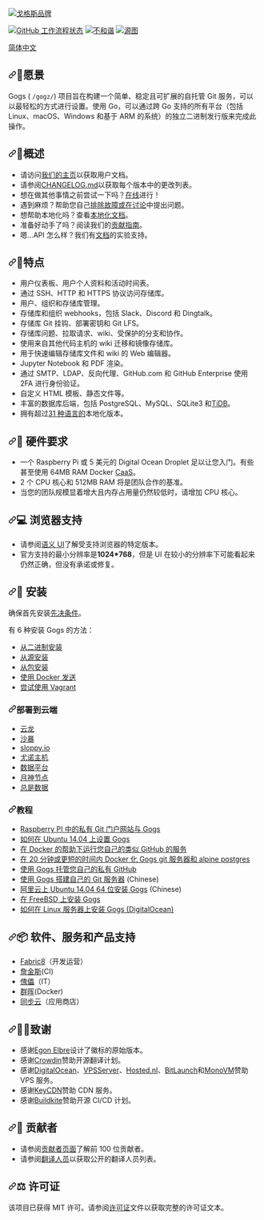 <div class="Box-sc-g0xbh4-0 bJMeLZ js-snippet-clipboard-copy-unpositioned" data-hpc="true"><article class="markdown-body entry-content container-lg" itemprop="text"><p dir="auto"><a target="_blank" rel="noopener noreferrer nofollow" href="https://user-images.githubusercontent.com/2946214/146899259-6a8b58ad-8d6e-40d2-ab02-79dc6aadabbf.png"><img src="https://user-images.githubusercontent.com/2946214/146899259-6a8b58ad-8d6e-40d2-ab02-79dc6aadabbf.png" alt="戈格斯品牌" style="max-width: 100%;"></a></p>
<p dir="auto"><a href="https://github.com/gogs/gogs/actions?query=branch%3Amain"><img src="https://camo.githubusercontent.com/cb5cb07f4d3c87a801518b0290b67dbc4331823780bbe5e69a449bcb1381778c/68747470733a2f2f696d672e736869656c64732e696f2f6769746875622f636865636b732d7374617475732f676f67732f676f67732f6d61696e3f6c6f676f3d676974687562267374796c653d666f722d7468652d6261646765" alt="GitHub 工作流程状态" data-canonical-src="https://img.shields.io/github/checks-status/gogs/gogs/main?logo=github&amp;style=for-the-badge" style="max-width: 100%;"></a> <a href="https://discord.gg/9aqdHU7" rel="nofollow"><img src="https://camo.githubusercontent.com/3fc98953a1c159d5868d5eebdbf7b805f362cb42879b4898f1efa5d703e16a1c/68747470733a2f2f696d672e736869656c64732e696f2f646973636f72642f3338323539353433333036303439393435382e7376673f7374796c653d666f722d7468652d6261646765266c6f676f3d646973636f7264" alt="不和谐" data-canonical-src="https://img.shields.io/discord/382595433060499458.svg?style=for-the-badge&amp;logo=discord" style="max-width: 100%;"></a> <a href="https://sourcegraph.com/github.com/gogs/gogs" rel="nofollow"><img src="https://camo.githubusercontent.com/349a243b0e6eae823c8c0fddb3709df46ec50a7668aa6299e5b0ab213fe4579b/68747470733a2f2f696d672e736869656c64732e696f2f62616467652f766965772532306f6e2d536f7572636567726170682d627269676874677265656e2e7376673f7374796c653d666f722d7468652d6261646765266c6f676f3d736f757263656772617068" alt="源图" data-canonical-src="https://img.shields.io/badge/view%20on-Sourcegraph-brightgreen.svg?style=for-the-badge&amp;logo=sourcegraph" style="max-width: 100%;"></a></p>
<p dir="auto"><a href="/gogs/gogs/blob/main/README_ZH.md">简体中文</a></p>
<h2 tabindex="-1" dir="auto"><a id="user-content--vision" class="anchor" aria-hidden="true" tabindex="-1" href="#-vision"><svg class="octicon octicon-link" viewBox="0 0 16 16" version="1.1" width="16" height="16" aria-hidden="true"><path d="m7.775 3.275 1.25-1.25a3.5 3.5 0 1 1 4.95 4.95l-2.5 2.5a3.5 3.5 0 0 1-4.95 0 .751.751 0 0 1 .018-1.042.751.751 0 0 1 1.042-.018 1.998 1.998 0 0 0 2.83 0l2.5-2.5a2.002 2.002 0 0 0-2.83-2.83l-1.25 1.25a.751.751 0 0 1-1.042-.018.751.751 0 0 1-.018-1.042Zm-4.69 9.64a1.998 1.998 0 0 0 2.83 0l1.25-1.25a.751.751 0 0 1 1.042.018.751.751 0 0 1 .018 1.042l-1.25 1.25a3.5 3.5 0 1 1-4.95-4.95l2.5-2.5a3.5 3.5 0 0 1 4.95 0 .751.751 0 0 1-.018 1.042.751.751 0 0 1-1.042.018 1.998 1.998 0 0 0-2.83 0l-2.5 2.5a1.998 1.998 0 0 0 0 2.83Z"></path></svg></a><font style="vertical-align: inherit;"><font style="vertical-align: inherit;">🔮愿景</font></font></h2>
<p dir="auto"><font style="vertical-align: inherit;"><font style="vertical-align: inherit;">Gogs ( </font></font><code>/gɑgz/</code><font style="vertical-align: inherit;"><font style="vertical-align: inherit;">) 项目旨在构建一个简单、稳定且可扩展的自托管 Git 服务，可以以最轻松的方式进行设置。</font><font style="vertical-align: inherit;">使用 Go，可以通过跨 Go 支持的所有平台（包括 Linux、macOS、Windows 和基于 ARM 的系统）的独立二进制发行版来完成此操作。</font></font></p>
<h2 tabindex="-1" dir="auto"><a id="user-content--overview" class="anchor" aria-hidden="true" tabindex="-1" href="#-overview"><svg class="octicon octicon-link" viewBox="0 0 16 16" version="1.1" width="16" height="16" aria-hidden="true"><path d="m7.775 3.275 1.25-1.25a3.5 3.5 0 1 1 4.95 4.95l-2.5 2.5a3.5 3.5 0 0 1-4.95 0 .751.751 0 0 1 .018-1.042.751.751 0 0 1 1.042-.018 1.998 1.998 0 0 0 2.83 0l2.5-2.5a2.002 2.002 0 0 0-2.83-2.83l-1.25 1.25a.751.751 0 0 1-1.042-.018.751.751 0 0 1-.018-1.042Zm-4.69 9.64a1.998 1.998 0 0 0 2.83 0l1.25-1.25a.751.751 0 0 1 1.042.018.751.751 0 0 1 .018 1.042l-1.25 1.25a3.5 3.5 0 1 1-4.95-4.95l2.5-2.5a3.5 3.5 0 0 1 4.95 0 .751.751 0 0 1-.018 1.042.751.751 0 0 1-1.042.018 1.998 1.998 0 0 0-2.83 0l-2.5 2.5a1.998 1.998 0 0 0 0 2.83Z"></path></svg></a><font style="vertical-align: inherit;"><font style="vertical-align: inherit;">📡概述</font></font></h2>
<ul dir="auto">
<li><font style="vertical-align: inherit;"><font style="vertical-align: inherit;">请访问</font></font><a href="https://gogs.io" rel="nofollow"><font style="vertical-align: inherit;"><font style="vertical-align: inherit;">我们的主页</font></font></a><font style="vertical-align: inherit;"><font style="vertical-align: inherit;">以获取用户文档。</font></font></li>
<li><font style="vertical-align: inherit;"><font style="vertical-align: inherit;">请参阅</font></font><a href="/gogs/gogs/blob/main/CHANGELOG.md"><font style="vertical-align: inherit;"><font style="vertical-align: inherit;">CHANGELOG.md</font></font></a><font style="vertical-align: inherit;"><font style="vertical-align: inherit;">以获取每个版本中的更改列表。</font></font></li>
<li><font style="vertical-align: inherit;"><font style="vertical-align: inherit;">想在做其他事情之前尝试一下吗？</font></font><a href="https://try.gogs.io/gogs/gogs" rel="nofollow"><font style="vertical-align: inherit;"><font style="vertical-align: inherit;">在线</font></font></a><font style="vertical-align: inherit;"><font style="vertical-align: inherit;">进行</font><font style="vertical-align: inherit;">！</font></font></li>
<li><font style="vertical-align: inherit;"><font style="vertical-align: inherit;">遇到麻烦？</font><font style="vertical-align: inherit;">帮助您自己</font></font><a href="https://gogs.io/docs/intro/troubleshooting.html" rel="nofollow"><font style="vertical-align: inherit;"><font style="vertical-align: inherit;">排除故障或在</font></font></a><font style="vertical-align: inherit;"></font><a href="https://github.com/gogs/gogs/discussions"><font style="vertical-align: inherit;"><font style="vertical-align: inherit;">讨论</font></font></a><font style="vertical-align: inherit;"><font style="vertical-align: inherit;">中提出问题</font><font style="vertical-align: inherit;">。</font></font></li>
<li><font style="vertical-align: inherit;"><font style="vertical-align: inherit;">想帮助本地化吗？</font><font style="vertical-align: inherit;">查看</font></font><a href="https://gogs.io/docs/features/i18n.html" rel="nofollow"><font style="vertical-align: inherit;"><font style="vertical-align: inherit;">本地化文档</font></font></a><font style="vertical-align: inherit;"><font style="vertical-align: inherit;">。</font></font></li>
<li><font style="vertical-align: inherit;"><font style="vertical-align: inherit;">准备好动手了吗？</font><font style="vertical-align: inherit;">阅读我们的</font></font><a href="/gogs/gogs/blob/main/.github/CONTRIBUTING.md"><font style="vertical-align: inherit;"><font style="vertical-align: inherit;">贡献指南</font></font></a><font style="vertical-align: inherit;"><font style="vertical-align: inherit;">。</font></font></li>
<li><font style="vertical-align: inherit;"><font style="vertical-align: inherit;">嗯...API 怎么样？</font><font style="vertical-align: inherit;">我们有</font></font><a href="https://github.com/gogs/docs-api"><font style="vertical-align: inherit;"><font style="vertical-align: inherit;">文档</font></font></a><font style="vertical-align: inherit;"><font style="vertical-align: inherit;">的实验支持。</font></font></li>
</ul>
<h2 tabindex="-1" dir="auto"><a id="user-content--features" class="anchor" aria-hidden="true" tabindex="-1" href="#-features"><svg class="octicon octicon-link" viewBox="0 0 16 16" version="1.1" width="16" height="16" aria-hidden="true"><path d="m7.775 3.275 1.25-1.25a3.5 3.5 0 1 1 4.95 4.95l-2.5 2.5a3.5 3.5 0 0 1-4.95 0 .751.751 0 0 1 .018-1.042.751.751 0 0 1 1.042-.018 1.998 1.998 0 0 0 2.83 0l2.5-2.5a2.002 2.002 0 0 0-2.83-2.83l-1.25 1.25a.751.751 0 0 1-1.042-.018.751.751 0 0 1-.018-1.042Zm-4.69 9.64a1.998 1.998 0 0 0 2.83 0l1.25-1.25a.751.751 0 0 1 1.042.018.751.751 0 0 1 .018 1.042l-1.25 1.25a3.5 3.5 0 1 1-4.95-4.95l2.5-2.5a3.5 3.5 0 0 1 4.95 0 .751.751 0 0 1-.018 1.042.751.751 0 0 1-1.042.018 1.998 1.998 0 0 0-2.83 0l-2.5 2.5a1.998 1.998 0 0 0 0 2.83Z"></path></svg></a><font style="vertical-align: inherit;"><font style="vertical-align: inherit;">💌特点</font></font></h2>
<ul dir="auto">
<li><font style="vertical-align: inherit;"><font style="vertical-align: inherit;">用户仪表板、用户个人资料和活动时间表。</font></font></li>
<li><font style="vertical-align: inherit;"><font style="vertical-align: inherit;">通过 SSH、HTTP 和 HTTPS 协议访问存储库。</font></font></li>
<li><font style="vertical-align: inherit;"><font style="vertical-align: inherit;">用户、组织和存储库管理。</font></font></li>
<li><font style="vertical-align: inherit;"><font style="vertical-align: inherit;">存储库和组织 webhooks，包括 Slack、Discord 和 Dingtalk。</font></font></li>
<li><font style="vertical-align: inherit;"><font style="vertical-align: inherit;">存储库 Git 挂钩、部署密钥和 Git LFS。</font></font></li>
<li><font style="vertical-align: inherit;"><font style="vertical-align: inherit;">存储库问题、拉取请求、wiki、受保护的分支和协作。</font></font></li>
<li><font style="vertical-align: inherit;"><font style="vertical-align: inherit;">使用来自其他代码主机的 wiki 迁移和镜像存储库。</font></font></li>
<li><font style="vertical-align: inherit;"><font style="vertical-align: inherit;">用于快速编辑存储库文件和 wiki 的 Web 编辑器。</font></font></li>
<li><font style="vertical-align: inherit;"><font style="vertical-align: inherit;">Jupyter Notebook 和 PDF 渲染。</font></font></li>
<li><font style="vertical-align: inherit;"><font style="vertical-align: inherit;">通过 SMTP、LDAP、反向代理、GitHub.com 和 GitHub Enterprise 使用 2FA 进行身份验证。</font></font></li>
<li><font style="vertical-align: inherit;"><font style="vertical-align: inherit;">自定义 HTML 模板、静态文件等。</font></font></li>
<li><font style="vertical-align: inherit;"><font style="vertical-align: inherit;">丰富的数据库后端，包括 PostgreSQL、MySQL、SQLite3 和</font></font><a href="https://github.com/pingcap/tidb"><font style="vertical-align: inherit;"><font style="vertical-align: inherit;">TiDB</font></font></a><font style="vertical-align: inherit;"><font style="vertical-align: inherit;">。</font></font></li>
<li><font style="vertical-align: inherit;"><font style="vertical-align: inherit;">拥有超过</font></font><a href="https://crowdin.com/project/gogs" rel="nofollow"><font style="vertical-align: inherit;"><font style="vertical-align: inherit;">31 种语言的</font></font></a><font style="vertical-align: inherit;"><font style="vertical-align: inherit;">本地化版本。</font></font></li>
</ul>
<h2 tabindex="-1" dir="auto"><a id="user-content--hardware-requirements" class="anchor" aria-hidden="true" tabindex="-1" href="#-hardware-requirements"><svg class="octicon octicon-link" viewBox="0 0 16 16" version="1.1" width="16" height="16" aria-hidden="true"><path d="m7.775 3.275 1.25-1.25a3.5 3.5 0 1 1 4.95 4.95l-2.5 2.5a3.5 3.5 0 0 1-4.95 0 .751.751 0 0 1 .018-1.042.751.751 0 0 1 1.042-.018 1.998 1.998 0 0 0 2.83 0l2.5-2.5a2.002 2.002 0 0 0-2.83-2.83l-1.25 1.25a.751.751 0 0 1-1.042-.018.751.751 0 0 1-.018-1.042Zm-4.69 9.64a1.998 1.998 0 0 0 2.83 0l1.25-1.25a.751.751 0 0 1 1.042.018.751.751 0 0 1 .018 1.042l-1.25 1.25a3.5 3.5 0 1 1-4.95-4.95l2.5-2.5a3.5 3.5 0 0 1 4.95 0 .751.751 0 0 1-.018 1.042.751.751 0 0 1-1.042.018 1.998 1.998 0 0 0-2.83 0l-2.5 2.5a1.998 1.998 0 0 0 0 2.83Z"></path></svg></a><font style="vertical-align: inherit;"><font style="vertical-align: inherit;">💾 硬件要求</font></font></h2>
<ul dir="auto">
<li><font style="vertical-align: inherit;"><font style="vertical-align: inherit;">一个 Raspberry Pi 或 5 美元的 Digital Ocean Droplet 足以让您入门。</font><font style="vertical-align: inherit;">有些甚至使用 64MB RAM Docker </font></font><a href="https://www.docker.com/blog/containers-as-a-service-caas/" rel="nofollow"><font style="vertical-align: inherit;"><font style="vertical-align: inherit;">CaaS</font></font></a><font style="vertical-align: inherit;"><font style="vertical-align: inherit;">。</font></font></li>
<li><font style="vertical-align: inherit;"><font style="vertical-align: inherit;">2 个 CPU 核心和 512MB RAM 将是团队合作的基准。</font></font></li>
<li><font style="vertical-align: inherit;"><font style="vertical-align: inherit;">当您的团队规模显着增大且内存占用量仍然较低时，请增加 CPU 核心。</font></font></li>
</ul>
<h2 tabindex="-1" dir="auto"><a id="user-content--browser-support" class="anchor" aria-hidden="true" tabindex="-1" href="#-browser-support"><svg class="octicon octicon-link" viewBox="0 0 16 16" version="1.1" width="16" height="16" aria-hidden="true"><path d="m7.775 3.275 1.25-1.25a3.5 3.5 0 1 1 4.95 4.95l-2.5 2.5a3.5 3.5 0 0 1-4.95 0 .751.751 0 0 1 .018-1.042.751.751 0 0 1 1.042-.018 1.998 1.998 0 0 0 2.83 0l2.5-2.5a2.002 2.002 0 0 0-2.83-2.83l-1.25 1.25a.751.751 0 0 1-1.042-.018.751.751 0 0 1-.018-1.042Zm-4.69 9.64a1.998 1.998 0 0 0 2.83 0l1.25-1.25a.751.751 0 0 1 1.042.018.751.751 0 0 1 .018 1.042l-1.25 1.25a3.5 3.5 0 1 1-4.95-4.95l2.5-2.5a3.5 3.5 0 0 1 4.95 0 .751.751 0 0 1-.018 1.042.751.751 0 0 1-1.042.018 1.998 1.998 0 0 0-2.83 0l-2.5 2.5a1.998 1.998 0 0 0 0 2.83Z"></path></svg></a><font style="vertical-align: inherit;"><font style="vertical-align: inherit;">💻 浏览器支持</font></font></h2>
<ul dir="auto">
<li><font style="vertical-align: inherit;"><font style="vertical-align: inherit;">请参阅</font></font><a href="https://github.com/Semantic-Org/Semantic-UI#browser-support"><font style="vertical-align: inherit;"><font style="vertical-align: inherit;">语义 UI</font></font></a><font style="vertical-align: inherit;"><font style="vertical-align: inherit;">了解受支持浏览器的特定版本。</font></font></li>
<li><font style="vertical-align: inherit;"><font style="vertical-align: inherit;">官方支持的最小分辨率是</font></font><strong><font style="vertical-align: inherit;"><font style="vertical-align: inherit;">1024*768</font></font></strong><font style="vertical-align: inherit;"><font style="vertical-align: inherit;">，但是 UI 在较小的分辨率下可能看起来仍然正确，但没有承诺或修复。</font></font></li>
</ul>
<h2 tabindex="-1" dir="auto"><a id="user-content--installation" class="anchor" aria-hidden="true" tabindex="-1" href="#-installation"><svg class="octicon octicon-link" viewBox="0 0 16 16" version="1.1" width="16" height="16" aria-hidden="true"><path d="m7.775 3.275 1.25-1.25a3.5 3.5 0 1 1 4.95 4.95l-2.5 2.5a3.5 3.5 0 0 1-4.95 0 .751.751 0 0 1 .018-1.042.751.751 0 0 1 1.042-.018 1.998 1.998 0 0 0 2.83 0l2.5-2.5a2.002 2.002 0 0 0-2.83-2.83l-1.25 1.25a.751.751 0 0 1-1.042-.018.751.751 0 0 1-.018-1.042Zm-4.69 9.64a1.998 1.998 0 0 0 2.83 0l1.25-1.25a.751.751 0 0 1 1.042.018.751.751 0 0 1 .018 1.042l-1.25 1.25a3.5 3.5 0 1 1-4.95-4.95l2.5-2.5a3.5 3.5 0 0 1 4.95 0 .751.751 0 0 1-.018 1.042.751.751 0 0 1-1.042.018 1.998 1.998 0 0 0-2.83 0l-2.5 2.5a1.998 1.998 0 0 0 0 2.83Z"></path></svg></a><font style="vertical-align: inherit;"><font style="vertical-align: inherit;">📜 安装</font></font></h2>
<p dir="auto"><font style="vertical-align: inherit;"><font style="vertical-align: inherit;">确保首先安装</font></font><a href="https://gogs.io/docs/installation" rel="nofollow"><font style="vertical-align: inherit;"><font style="vertical-align: inherit;">先决条件</font></font></a><font style="vertical-align: inherit;"><font style="vertical-align: inherit;">。</font></font></p>
<p dir="auto"><font style="vertical-align: inherit;"><font style="vertical-align: inherit;">有 6 种安装 Gogs 的方法：</font></font></p>
<ul dir="auto">
<li><a href="https://gogs.io/docs/installation/install_from_binary.html" rel="nofollow"><font style="vertical-align: inherit;"><font style="vertical-align: inherit;">从二进制安装</font></font></a></li>
<li><a href="https://gogs.io/docs/installation/install_from_source.html" rel="nofollow"><font style="vertical-align: inherit;"><font style="vertical-align: inherit;">从源安装</font></font></a></li>
<li><a href="https://gogs.io/docs/installation/install_from_packages.html" rel="nofollow"><font style="vertical-align: inherit;"><font style="vertical-align: inherit;">从包安装</font></font></a></li>
<li><a href="https://github.com/gogs/gogs/tree/main/docker"><font style="vertical-align: inherit;"><font style="vertical-align: inherit;">使用 Docker 发送</font></font></a></li>
<li><a href="https://github.com/geerlingguy/ansible-vagrant-examples/tree/master/gogs"><font style="vertical-align: inherit;"><font style="vertical-align: inherit;">尝试使用 Vagrant</font></font></a></li>
</ul>
<h3 tabindex="-1" dir="auto"><a id="user-content-deploy-to-cloud" class="anchor" aria-hidden="true" tabindex="-1" href="#deploy-to-cloud"><svg class="octicon octicon-link" viewBox="0 0 16 16" version="1.1" width="16" height="16" aria-hidden="true"><path d="m7.775 3.275 1.25-1.25a3.5 3.5 0 1 1 4.95 4.95l-2.5 2.5a3.5 3.5 0 0 1-4.95 0 .751.751 0 0 1 .018-1.042.751.751 0 0 1 1.042-.018 1.998 1.998 0 0 0 2.83 0l2.5-2.5a2.002 2.002 0 0 0-2.83-2.83l-1.25 1.25a.751.751 0 0 1-1.042-.018.751.751 0 0 1-.018-1.042Zm-4.69 9.64a1.998 1.998 0 0 0 2.83 0l1.25-1.25a.751.751 0 0 1 1.042.018.751.751 0 0 1 .018 1.042l-1.25 1.25a3.5 3.5 0 1 1-4.95-4.95l2.5-2.5a3.5 3.5 0 0 1 4.95 0 .751.751 0 0 1-.018 1.042.751.751 0 0 1-1.042.018 1.998 1.998 0 0 0-2.83 0l-2.5 2.5a1.998 1.998 0 0 0 0 2.83Z"></path></svg></a><font style="vertical-align: inherit;"><font style="vertical-align: inherit;">部署到云端</font></font></h3>
<ul dir="auto">
<li><a href="https://www.cloudron.io/store/io.gogs.cloudronapp.html" rel="nofollow"><font style="vertical-align: inherit;"><font style="vertical-align: inherit;">云龙</font></font></a></li>
<li><a href="https://github.com/cem/gogs-sandstorm"><font style="vertical-align: inherit;"><font style="vertical-align: inherit;">沙暴</font></font></a></li>
<li><a href="https://github.com/sloppyio/quickstarters/tree/master/gogs">sloppy.io</a></li>
<li><a href="https://github.com/YunoHost-Apps/gogs_ynh"><font style="vertical-align: inherit;"><font style="vertical-align: inherit;">尤诺主机</font></font></a></li>
<li><a href="https://github.com/DFabric/DPlatform-Shell"><font style="vertical-align: inherit;"><font style="vertical-align: inherit;">数据平台</font></font></a></li>
<li><a href="https://github.com/LunaNode/launchgogs"><font style="vertical-align: inherit;"><font style="vertical-align: inherit;">月神节点</font></font></a></li>
<li><a href="https://www.alwaysdata.com/en/marketplace/gogs/" rel="nofollow"><font style="vertical-align: inherit;"><font style="vertical-align: inherit;">总是数据</font></font></a></li>
</ul>
<h3 tabindex="-1" dir="auto"><a id="user-content-tutorials" class="anchor" aria-hidden="true" tabindex="-1" href="#tutorials"><svg class="octicon octicon-link" viewBox="0 0 16 16" version="1.1" width="16" height="16" aria-hidden="true"><path d="m7.775 3.275 1.25-1.25a3.5 3.5 0 1 1 4.95 4.95l-2.5 2.5a3.5 3.5 0 0 1-4.95 0 .751.751 0 0 1 .018-1.042.751.751 0 0 1 1.042-.018 1.998 1.998 0 0 0 2.83 0l2.5-2.5a2.002 2.002 0 0 0-2.83-2.83l-1.25 1.25a.751.751 0 0 1-1.042-.018.751.751 0 0 1-.018-1.042Zm-4.69 9.64a1.998 1.998 0 0 0 2.83 0l1.25-1.25a.751.751 0 0 1 1.042.018.751.751 0 0 1 .018 1.042l-1.25 1.25a3.5 3.5 0 1 1-4.95-4.95l2.5-2.5a3.5 3.5 0 0 1 4.95 0 .751.751 0 0 1-.018 1.042.751.751 0 0 1-1.042.018 1.998 1.998 0 0 0-2.83 0l-2.5 2.5a1.998 1.998 0 0 0 0 2.83Z"></path></svg></a><font style="vertical-align: inherit;"><font style="vertical-align: inherit;">教程</font></font></h3>
<ul dir="auto">
<li><a href="https://peppe8o.com/private-git-web-portal-in-raspberry-pi-with-gogs/" rel="nofollow"><font style="vertical-align: inherit;"><font style="vertical-align: inherit;">Raspberry PI 中的私有 Git 门户网站与 Gogs</font></font></a></li>
<li><a href="https://www.digitalocean.com/community/tutorials/how-to-set-up-gogs-on-ubuntu-14-04" rel="nofollow"><font style="vertical-align: inherit;"><font style="vertical-align: inherit;">如何在 Ubuntu 14.04 上设置 Gogs</font></font></a></li>
<li><a href="https://blog.hypriot.com/post/run-your-own-github-like-service-with-docker/" rel="nofollow"><font style="vertical-align: inherit;"><font style="vertical-align: inherit;">在 Docker 的帮助下运行您自己的类似 GitHub 的服务</font></font></a></li>
<li><a href="https://garthwaite.org/docker-gogs.html" rel="nofollow"><font style="vertical-align: inherit;"><font style="vertical-align: inherit;">在 20 分钟或更短的时间内 Docker 化 Gogs git 服务器和 alpine postgres</font></font></a></li>
<li><a href="https://eladnava.com/host-your-own-private-github-with-gogs-io/" rel="nofollow"><font style="vertical-align: inherit;"><font style="vertical-align: inherit;">使用 Gogs 托管您自己的私有 GitHub</font></font></a></li>
<li><a href="https://blog.mynook.info/post/host-your-own-git-server-using-gogs/" rel="nofollow">使用 Gogs 搭建自己的 Git 服务器</a> (Chinese)</li>
<li><a href="https://my.oschina.net/luyao/blog/375654" rel="nofollow">阿里云上 Ubuntu 14.04 64 位安装 Gogs</a> (Chinese)</li>
<li><a href="https://www.codejam.info/2015/03/installing-gogs-on-freebsd.html" rel="nofollow"><font style="vertical-align: inherit;"><font style="vertical-align: inherit;">在 FreeBSD 上安装 Gogs</font></font></a></li>
<li><a href="https://www.youtube.com/watch?v=deSfX0gqefE" rel="nofollow"><font style="vertical-align: inherit;"><font style="vertical-align: inherit;">如何在 Linux 服务器上安装 Gogs (DigitalOcean)</font></font></a></li>
</ul>
<h2 tabindex="-1" dir="auto"><a id="user-content--software-service-and-product-support" class="anchor" aria-hidden="true" tabindex="-1" href="#-software-service-and-product-support"><svg class="octicon octicon-link" viewBox="0 0 16 16" version="1.1" width="16" height="16" aria-hidden="true"><path d="m7.775 3.275 1.25-1.25a3.5 3.5 0 1 1 4.95 4.95l-2.5 2.5a3.5 3.5 0 0 1-4.95 0 .751.751 0 0 1 .018-1.042.751.751 0 0 1 1.042-.018 1.998 1.998 0 0 0 2.83 0l2.5-2.5a2.002 2.002 0 0 0-2.83-2.83l-1.25 1.25a.751.751 0 0 1-1.042-.018.751.751 0 0 1-.018-1.042Zm-4.69 9.64a1.998 1.998 0 0 0 2.83 0l1.25-1.25a.751.751 0 0 1 1.042.018.751.751 0 0 1 .018 1.042l-1.25 1.25a3.5 3.5 0 1 1-4.95-4.95l2.5-2.5a3.5 3.5 0 0 1 4.95 0 .751.751 0 0 1-.018 1.042.751.751 0 0 1-1.042.018 1.998 1.998 0 0 0-2.83 0l-2.5 2.5a1.998 1.998 0 0 0 0 2.83Z"></path></svg></a><font style="vertical-align: inherit;"><font style="vertical-align: inherit;">📦 软件、服务和产品支持</font></font></h2>
<ul dir="auto">
<li><a href="http://fabric8.io/" rel="nofollow"><font style="vertical-align: inherit;"><font style="vertical-align: inherit;">Fabric8</font></font></a><font style="vertical-align: inherit;"><font style="vertical-align: inherit;">（开发运营）</font></font></li>
<li><a href="https://plugins.jenkins.io/gogs-webhook/" rel="nofollow"><font style="vertical-align: inherit;"><font style="vertical-align: inherit;">詹金斯</font></font></a><font style="vertical-align: inherit;"><font style="vertical-align: inherit;">(CI)</font></font></li>
<li><a href="https://forge.puppet.com/modules/Siteminds/gogs" rel="nofollow"><font style="vertical-align: inherit;"><font style="vertical-align: inherit;">傀儡</font></font></a><font style="vertical-align: inherit;"><font style="vertical-align: inherit;">（IT）</font></font></li>
<li><a href="https://www.synology.com" rel="nofollow"><font style="vertical-align: inherit;"><font style="vertical-align: inherit;">群晖</font></font></a><font style="vertical-align: inherit;"><font style="vertical-align: inherit;">(Docker)</font></font></li>
<li><a href="https://syncloud.org/" rel="nofollow"><font style="vertical-align: inherit;"><font style="vertical-align: inherit;">同步云</font></font></a><font style="vertical-align: inherit;"><font style="vertical-align: inherit;">（应用商店）</font></font></li>
</ul>
<h2 tabindex="-1" dir="auto"><a id="user-content-️-acknowledgments" class="anchor" aria-hidden="true" tabindex="-1" href="#️-acknowledgments"><svg class="octicon octicon-link" viewBox="0 0 16 16" version="1.1" width="16" height="16" aria-hidden="true"><path d="m7.775 3.275 1.25-1.25a3.5 3.5 0 1 1 4.95 4.95l-2.5 2.5a3.5 3.5 0 0 1-4.95 0 .751.751 0 0 1 .018-1.042.751.751 0 0 1 1.042-.018 1.998 1.998 0 0 0 2.83 0l2.5-2.5a2.002 2.002 0 0 0-2.83-2.83l-1.25 1.25a.751.751 0 0 1-1.042-.018.751.751 0 0 1-.018-1.042Zm-4.69 9.64a1.998 1.998 0 0 0 2.83 0l1.25-1.25a.751.751 0 0 1 1.042.018.751.751 0 0 1 .018 1.042l-1.25 1.25a3.5 3.5 0 1 1-4.95-4.95l2.5-2.5a3.5 3.5 0 0 1 4.95 0 .751.751 0 0 1-.018 1.042.751.751 0 0 1-1.042.018 1.998 1.998 0 0 0-2.83 0l-2.5 2.5a1.998 1.998 0 0 0 0 2.83Z"></path></svg></a><font style="vertical-align: inherit;"><font style="vertical-align: inherit;">🙇&zwj;♂️致谢</font></font></h2>
<ul dir="auto">
<li><font style="vertical-align: inherit;"><font style="vertical-align: inherit;">感谢</font></font><a href="https://twitter.com/egonelbre" rel="nofollow"><font style="vertical-align: inherit;"><font style="vertical-align: inherit;">Egon Elbre</font></font></a><font style="vertical-align: inherit;"><font style="vertical-align: inherit;">设计了徽标的原始版本。</font></font></li>
<li><font style="vertical-align: inherit;"><font style="vertical-align: inherit;">感谢</font></font><a href="https://crowdin.com/project/gogs" rel="nofollow"><font style="vertical-align: inherit;"><font style="vertical-align: inherit;">Crowdin</font></font></a><font style="vertical-align: inherit;"><font style="vertical-align: inherit;">赞助开源翻译计划。</font></font></li>
<li><font style="vertical-align: inherit;"><font style="vertical-align: inherit;">感谢</font></font><a href="https://www.digitalocean.com" rel="nofollow"><font style="vertical-align: inherit;"><font style="vertical-align: inherit;">DigitalOcean</font></font></a><font style="vertical-align: inherit;"><font style="vertical-align: inherit;">、</font></font><a href="https://www.vpsserver.com/" rel="nofollow"><font style="vertical-align: inherit;"><font style="vertical-align: inherit;">VPSServer</font></font></a><font style="vertical-align: inherit;"><font style="vertical-align: inherit;">、</font></font><a href="https://www.hosted.nl/" rel="nofollow"><font style="vertical-align: inherit;"><font style="vertical-align: inherit;">Hosted.nl</font></font></a><font style="vertical-align: inherit;"><font style="vertical-align: inherit;">、</font></font><a href="https://bitlaunch.io" rel="nofollow"><font style="vertical-align: inherit;"><font style="vertical-align: inherit;">BitLaunch</font></font></a><font style="vertical-align: inherit;"><font style="vertical-align: inherit;">和</font></font><a href="https://monovm.com/linux-vps/" rel="nofollow"><font style="vertical-align: inherit;"><font style="vertical-align: inherit;">MonoVM</font></font></a><font style="vertical-align: inherit;"><font style="vertical-align: inherit;">赞助 VPS 服务。</font></font></li>
<li><font style="vertical-align: inherit;"><font style="vertical-align: inherit;">感谢</font></font><a href="https://www.keycdn.com/" rel="nofollow"><font style="vertical-align: inherit;"><font style="vertical-align: inherit;">KeyCDN</font></font></a><font style="vertical-align: inherit;"><font style="vertical-align: inherit;">赞助 CDN 服务。</font></font></li>
<li><font style="vertical-align: inherit;"><font style="vertical-align: inherit;">感谢</font></font><a href="https://buildkite.com" rel="nofollow"><font style="vertical-align: inherit;"><font style="vertical-align: inherit;">Buildkite</font></font></a><font style="vertical-align: inherit;"><font style="vertical-align: inherit;">赞助开源 CI/CD 计划。</font></font></li>
</ul>
<h2 tabindex="-1" dir="auto"><a id="user-content--contributors" class="anchor" aria-hidden="true" tabindex="-1" href="#-contributors"><svg class="octicon octicon-link" viewBox="0 0 16 16" version="1.1" width="16" height="16" aria-hidden="true"><path d="m7.775 3.275 1.25-1.25a3.5 3.5 0 1 1 4.95 4.95l-2.5 2.5a3.5 3.5 0 0 1-4.95 0 .751.751 0 0 1 .018-1.042.751.751 0 0 1 1.042-.018 1.998 1.998 0 0 0 2.83 0l2.5-2.5a2.002 2.002 0 0 0-2.83-2.83l-1.25 1.25a.751.751 0 0 1-1.042-.018.751.751 0 0 1-.018-1.042Zm-4.69 9.64a1.998 1.998 0 0 0 2.83 0l1.25-1.25a.751.751 0 0 1 1.042.018.751.751 0 0 1 .018 1.042l-1.25 1.25a3.5 3.5 0 1 1-4.95-4.95l2.5-2.5a3.5 3.5 0 0 1 4.95 0 .751.751 0 0 1-.018 1.042.751.751 0 0 1-1.042.018 1.998 1.998 0 0 0-2.83 0l-2.5 2.5a1.998 1.998 0 0 0 0 2.83Z"></path></svg></a><font style="vertical-align: inherit;"><font style="vertical-align: inherit;">👋 贡献者</font></font></h2>
<ul dir="auto">
<li><font style="vertical-align: inherit;"><font style="vertical-align: inherit;">请参阅</font></font><a href="https://github.com/gogs/gogs/graphs/contributors"><font style="vertical-align: inherit;"><font style="vertical-align: inherit;">贡献者页面</font></font></a><font style="vertical-align: inherit;"><font style="vertical-align: inherit;">了解前 100 位贡献者。</font></font></li>
<li><font style="vertical-align: inherit;"><font style="vertical-align: inherit;">请参阅</font></font><a href="/gogs/gogs/blob/main/conf/locale/TRANSLATORS"><font style="vertical-align: inherit;"><font style="vertical-align: inherit;">翻译人员</font></font></a><font style="vertical-align: inherit;"><font style="vertical-align: inherit;">以获取公开的翻译人员列表。</font></font></li>
</ul>
<h2 tabindex="-1" dir="auto"><a id="user-content-️-license" class="anchor" aria-hidden="true" tabindex="-1" href="#️-license"><svg class="octicon octicon-link" viewBox="0 0 16 16" version="1.1" width="16" height="16" aria-hidden="true"><path d="m7.775 3.275 1.25-1.25a3.5 3.5 0 1 1 4.95 4.95l-2.5 2.5a3.5 3.5 0 0 1-4.95 0 .751.751 0 0 1 .018-1.042.751.751 0 0 1 1.042-.018 1.998 1.998 0 0 0 2.83 0l2.5-2.5a2.002 2.002 0 0 0-2.83-2.83l-1.25 1.25a.751.751 0 0 1-1.042-.018.751.751 0 0 1-.018-1.042Zm-4.69 9.64a1.998 1.998 0 0 0 2.83 0l1.25-1.25a.751.751 0 0 1 1.042.018.751.751 0 0 1 .018 1.042l-1.25 1.25a3.5 3.5 0 1 1-4.95-4.95l2.5-2.5a3.5 3.5 0 0 1 4.95 0 .751.751 0 0 1-.018 1.042.751.751 0 0 1-1.042.018 1.998 1.998 0 0 0-2.83 0l-2.5 2.5a1.998 1.998 0 0 0 0 2.83Z"></path></svg></a><font style="vertical-align: inherit;"><font style="vertical-align: inherit;">⚖️ 许可证</font></font></h2>
<p dir="auto"><font style="vertical-align: inherit;"><font style="vertical-align: inherit;">该项目已获得 MIT 许可。</font><font style="vertical-align: inherit;">请参阅</font></font><a href="https://github.com/gogs/gogs/blob/main/LICENSE"><font style="vertical-align: inherit;"><font style="vertical-align: inherit;">许可证</font></font></a><font style="vertical-align: inherit;"><font style="vertical-align: inherit;">文件以获取完整的许可证文本。</font></font></p>
</article></div>

